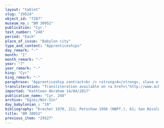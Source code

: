 ```yaml
---
layout: "tablet"
slug: "29524"
object_id: "7287"
museum_no_: "BM 30952"
publication: "Cyr."
text_number: "248"
period: "Each"
place_of_issue: "Babylon city"
type_and_content: "Apprenticeships"
day_remark: "-"
month: "I"
month_remark: "-"
year: "7"
year_remark: "-"
king: "Cyr"
king_remark: "-"
paraphrase: "Apprenticeship contract<br /> <strong>A</strong>, slave of <strong>C</strong>, will be at the disposal of (<em>ina pāni uzuzzu</em>) <strong>B</strong>, slave of <strong>D</strong>, in order to learn the baker&rsquo;s profession (<em>nuhatimmūtu</em>) starting in Abu (V) of the 6<sup>th</sup> year of king Cyrus.<br /> For about 3 months till the end of Arahsamna (VIII)*, <strong>B</strong> will teach him the bakers craft.<br /> If he fails to do so, he will pay each day 0;0.1.0 kor barley to <strong>A</strong> as his slave wage (<em>mandattu</em>) as longs as he is at <strong>B</strong>&rsquo;s disposal. Names of 2 witnesses and the scribe.<br /> &nbsp;<br /> <strong>A </strong>= Ina-qāti-Nab&ucirc;-bulṭu; <strong>B </strong>= Rehētu; <strong>C </strong>= Itti-Marduk-balāṭu(/Nab&ucirc;-ahhē-iddin//Egibi); <strong>D </strong>= Basia"
transliteration: "Transliteration available on <a href=\"http://www.achemenet.com/fr/item/?/sources-textuelles/textes-par-langues-et-ecritures/babylonien/archives-egibi/1670752\" target=\"_blank\">Achemenet</a>"
imported: "Kathleen Abraham 14/04/2017"
publication_name: "Cyr. 248"
archive: "Egibi/Nūr-Sîn"
day_babylonian_: "19"
bibliography: "Krecher 1970, 211; Petschow 1956 (NBPf.), 61; San Nicolò 1950, 10f, 13f; Demuth, BA 3 (1898), 420f.; Kohler and Peiser, BRL 2 (1891), 54f."
title: "BM 30952"
previous_item: "29527"
---
```

